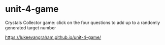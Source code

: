# unit-4-game

Crystals Collector game: click on the four questions to add up to a randomly generated target number

https://lukeevangraham.github.io/unit-4-game/
